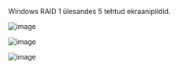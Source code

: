 Windows RAID 1 ülesandes 5 tehtud ekraanipildid.

![image](https://user-images.githubusercontent.com/92860669/199222713-d5927387-b21b-4f49-904d-ab318d935fd2.png)

![image](https://user-images.githubusercontent.com/92860669/199229158-30a7bbbb-36cd-4c5c-8132-057dbc0e4319.png)

![image](https://user-images.githubusercontent.com/92860669/199243314-47dca395-a60a-4034-b9c0-0ab73dfdca90.png)
